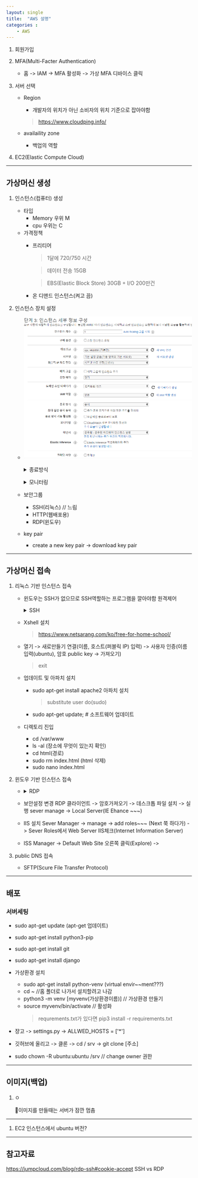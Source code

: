 ```yaml
---
layout: single
title:  "AWS 설명" 
categories : 
    - AWS
---
```


1. 회원가입

2. MFA(Multi-Facter Authentication)
    - 홈 -> IAM -> MFA 활성화 -> 가상 MFA 디바이스 클릭

3. 서버 선택
    - Region
        - 개발자의 위치가 아닌 소비자의 위치 기준으로 잡아야함
         > https://www.cloudping.info/

    - availaility zone
      - 백업의 역할

4. EC2(Elastic Compute Cloud)

---

## 가상머신 생성

 1. 인스턴스(컴퓨터) 생성
     - 타입
         - Memory 우위 M
         - cpu 우위는 C
     - 가격정책 
         - 프리티어
           > 1달에 720/750 시간  

           > 데이터 전송 15GB   

           > EBS(Elastic Block Store) 30GB + I/O 200만건
         
         - 온 디맨드 인스턴스(켜고 끔)

 2. 인스턴스 장치 설정
     - ![instance](../../../img/instance.png)
         <details><summary>종료방식</summary>중지 - 스토리지 비용 발생

         종료 - 데이터까지 삭제 </details>
         <details><summary>모니터링</summary>CPU 점유율, 사용률을 더 자세하게 기록해줌(돈들어감)</details>  

    - 보안그룹
        - SSH(리눅스) // 느림
        - HTTP(웹배포용)
        - RDP(윈도우)
    
    - key pair
        - create a new key pair -> download key pair

---

## 가상머신 접속

1. 리눅스 기반 인스턴스 접속
    - 윈도우는 SSH가 없으므로 SSH역할하는 프로그램을 깔아야함 원격제어
      <details><summary>SSH</summary>Secure SHell(CUI, CLI환경 어렵고 보안성 뛰어남)</details> 
    - Xshell 설치

        > https://www.netsarang.com/ko/free-for-home-school/

    - 열기 -> 새로만들기 연결(이름, 호스트(퍼블릭 IP) 입력) -> 사용자 인증(이름입력(ubuntu), 암호 public key -> 가져오기)
        > exit
    - 업데이트 및 아파치 설치
        - sudo apt-get install apache2 아파치 설치
          > substitute user do(sudo)
        - sudo apt-get update; # 소프트웨어 업데이트


    - 디렉토리 진입
        - cd /var/www
        - ls -al (장소에 무엇이 있는지 확인)
        - cd html(경로)
        - sudo rm index.html (html 삭제)
        - sudo nano index.html

2. 윈도우 기반 인스턴스 접속
    - <details><summary>RDP</summary>Remote Desktop Protocol(GUI환경에 쉽고 보안성이 안좋음)</details>
    
    - 보안설정 변경
      RDP 클라이언트 -> 암호가져오기 -> 데스크톱 파일 설치 -> 실행 sever manage -> Local Server(IE Ehance ~~~)
    
    - IIS 설치 
     Sever Manager -> manage -> add roles~~~ (Next 쭉 하다가) -> Sever Roles에서 Web Server IIS체크(Internet Information Server)

    - ISS Manager -> Default Web Site 오른쪽 클릭(Explore) ->

3. public DNS 접속
    - SFTP(Scure File Transfer Protocol)
---
## 배포

### 서버세팅
- sudo apt-get update (apt-get 업데이트)
- sudo apt-get install python3-pip
- sudo apt-get install git
- sudo apt-get install django

- 가상환경 설치
    - sudo apt-get install python-venv (virtual envir~~ment???)
    - cd ~  //홈 폴더로 나가서 설치할려고 나감
    - python3 -m venv [myvenv(가상환경이름)]       // 가상환경 만들기
    - source myvenv/bin/activate      // 활성화
        > requrements.txt가 있다면 pip3 install -r requirements.txt

- 쟝고 -> settings.py -> ALLWED_HOSTS = ['*']  
- 깃허브에 올리고 -> 클론 -> cd / srv -> git clone [주소]
- sudo chown -R ubuntu:ubuntu /srv              // change owner 권한
---
## 이미지(백업)

1. ㅇ

    🧨이미지를 만들때는 서버가 잠깐 멈춤 

---
1. EC2 인스턴스에서 ubuntu 버전?


---

## 참고자료
https://jumpcloud.com/blog/rdp-ssh#cookie-accept SSH vs RDP